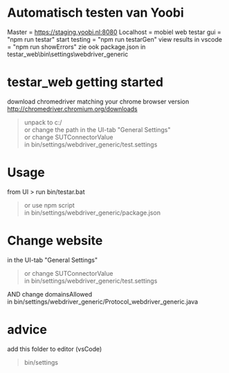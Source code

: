 # Automatisch testen van Yoobi
Master = https://staging.yoobi.nl:8080
Localhost = mobiel web
testar gui = "npm run testar"
start testing = "npm run testarGen"
view results in vscode = "npm run showErrors"
zie ook package.json in testar_web\bin\settings\webdriver_generic

# testar_web getting started
download chromedriver matching your chrome browser version
http://chromedriver.chromium.org/downloads
> unpack to c:/\
> or change the path in the UI-tab "General Settings"\
> or change SUTConnectorValue\
in bin/settings/webdriver_generic/test.settings

# Usage
from UI > run bin/testar.bat
> or use npm script\
in bin/settings/webdriver_generic/package.json

# Change website
in the UI-tab "General Settings"
> or change SUTConnectorValue\
in bin/settings/webdriver_generic/test.settings
>
AND change domainsAllowed\
in bin/settings/webdriver_generic/Protocol_webdriver_generic.java

# advice
add this folder to editor (vsCode)
> bin/settings
